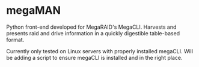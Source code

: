 megaMAN
=======

Python front-end developed for MegaRAID's MegaCLI. Harvests and presents raid and drive information in a quickly digestible table-based format.

Currently only tested on Linux servers with properly installed megaCLI.
Will be adding a script to ensure megaCLI is installed and in the right place.
